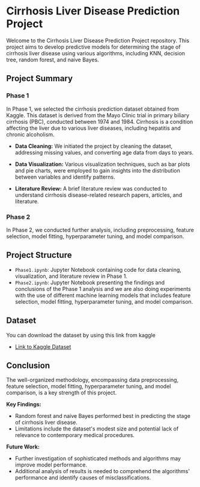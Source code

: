 # Cirrhosis Liver Disease Prediction Project

Welcome to the Cirrhosis Liver Disease Prediction Project repository. This project aims to develop predictive models for determining the stage of cirrhosis liver disease using various algorithms, including KNN, decision tree, random forest, and naive Bayes.

## Project Summary

### Phase 1

In Phase 1, we selected the cirrhosis prediction dataset obtained from Kaggle. This dataset is derived from the Mayo Clinic trial in primary biliary cirrhosis (PBC), conducted between 1974 and 1984. Cirrhosis is a condition affecting the liver due to various liver diseases, including hepatitis and chronic alcoholism.

- **Data Cleaning:** We initiated the project by cleaning the dataset, addressing missing values, and converting age data from days to years.

- **Data Visualization:** Various visualization techniques, such as bar plots and pie charts, were employed to gain insights into the distribution between variables and identify patterns.

- **Literature Review:** A brief literature review was conducted to understand cirrhosis disease-related research papers, articles, and literature.

### Phase 2

In Phase 2, we conducted further analysis, including preprocessing, feature selection, model fitting, hyperparameter tuning, and model comparison.

## Project Structure

- `Phase1.ipynb`: Jupyter Notebook containing code for data cleaning, visualization, and literature review in Phase 1.
- `Phase2.ipynb`: Jupyter Notebook presenting the findings and conclusions of the Phase 1 analysis and we are also doing experiments with the use of different machine learning models that includes feature selection, model fitting, hyperparameter tuning, and model comparison.
## Dataset 
You can download the dataset by using this link from kaggle 
- [Link to Kaggle Dataset](https://www.kaggle.com/datasets/fedesoriano/cirrhosis-prediction-dataset)

## Conclusion

The well-organized methodology, encompassing data preprocessing, feature selection, model fitting, hyperparameter tuning, and model comparison, is a key strength of this project.

**Key Findings:**
- Random forest and naive Bayes performed best in predicting the stage of cirrhosis liver disease.
- Limitations include the dataset's modest size and potential lack of relevance to contemporary medical procedures.

**Future Work:**
- Further investigation of sophisticated methods and algorithms may improve model performance.
- Additional analysis of results is needed to comprehend the algorithms' performance and identify causes of misclassifications.

